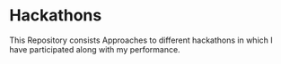 # Hackathons
This Repository consists Approaches to different hackathons in which I have participated along with my performance.
